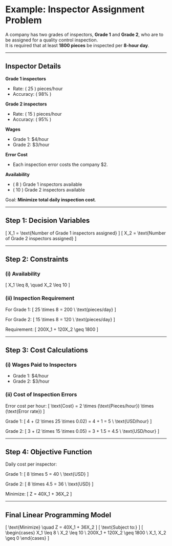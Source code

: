# Example: Inspector Assignment Problem

A company has two grades of inspectors, **Grade 1** and **Grade 2**, who are to be assigned for a quality control inspection.  
It is required that at least **1800 pieces** be inspected per **8-hour day**.

---

## Inspector Details

**Grade 1 inspectors**  
- Rate: \( 25 \) pieces/hour  
- Accuracy: \( 98\% \)  

**Grade 2 inspectors**  
- Rate: \( 15 \) pieces/hour  
- Accuracy: \( 95\% \)  

**Wages**  
- Grade 1: \$4/hour  
- Grade 2: \$3/hour  

**Error Cost**  
- Each inspection error costs the company \$2.  

**Availability**  
- \( 8 \) Grade 1 inspectors available  
- \( 10 \) Grade 2 inspectors available  

Goal: **Minimize total daily inspection cost**.

---

## Step 1: Decision Variables

\[
X_1 = \text{Number of Grade 1 inspectors assigned}
\]
\[
X_2 = \text{Number of Grade 2 inspectors assigned}
\]

---

## Step 2: Constraints

### (i) Availability
\[
X_1 \leq 8, \quad X_2 \leq 10
\]

### (ii) Inspection Requirement

For Grade 1:
\[
25 \times 8 = 200 \ \text{pieces/day}
\]

For Grade 2:
\[
15 \times 8 = 120 \ \text{pieces/day}
\]

Requirement:
\[
200X_1 + 120X_2 \geq 1800
\]

---

## Step 3: Cost Calculations

### (i) Wages Paid to Inspectors
- Grade 1: \$4/hour  
- Grade 2: \$3/hour  

### (ii) Cost of Inspection Errors
Error cost per hour:
\[
\text{Cost} = 2 \times (\text{Pieces/hour}) \times (\text{Error rate})
\]

Grade 1:
\[
4 + (2 \times 25 \times 0.02) = 4 + 1 = 5 \ \text{USD/hour}
\]

Grade 2:
\[
3 + (2 \times 15 \times 0.05) = 3 + 1.5 = 4.5 \ \text{USD/hour}
\]

---

## Step 4: Objective Function

Daily cost per inspector:

Grade 1:
\[
8 \times 5 = 40 \ \text{USD}
\]

Grade 2:
\[
8 \times 4.5 = 36 \ \text{USD}
\]

Minimize:
\[
Z = 40X_1 + 36X_2
\]

---

## Final Linear Programming Model

\[
\text{Minimize} \quad Z = 40X_1 + 36X_2
\]
\[
\text{Subject to:}
\]
\[
\begin{cases}
X_1 \leq 8 \\
X_2 \leq 10 \\
200X_1 + 120X_2 \geq 1800 \\
X_1, X_2 \geq 0
\end{cases}
\]
